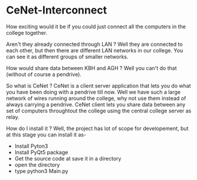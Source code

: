 # CeNet-Interconnect

How exciting would it be if you could just connect all the computers in the college together.

Aren't they already connected through LAN ?
Well they are connected to each other, but then there are different LAN networks in our college.
You can see it as different groups of smaller networks.

How would share data between KBH and AGH ?
Well you can't do that (without of course a pendrive).

So what is CeNet ?
CeNet is a client server application that lets you do what you have been doing with a pendrive till now.  Well we have such a large network of wires running around the college, why not use them instead of always carrying a pendrive. CeNet client lets you share data between any set of computers throughtout the college using the central college server as relay.

How do I install it ?
Well, the project has lot of scope for developement, but at this stage you can install it as- 

- Install Pyton3
- Install PyQt5 package
- Get the source code at save it in a directory
- open the directory
- type python3 Main.py


